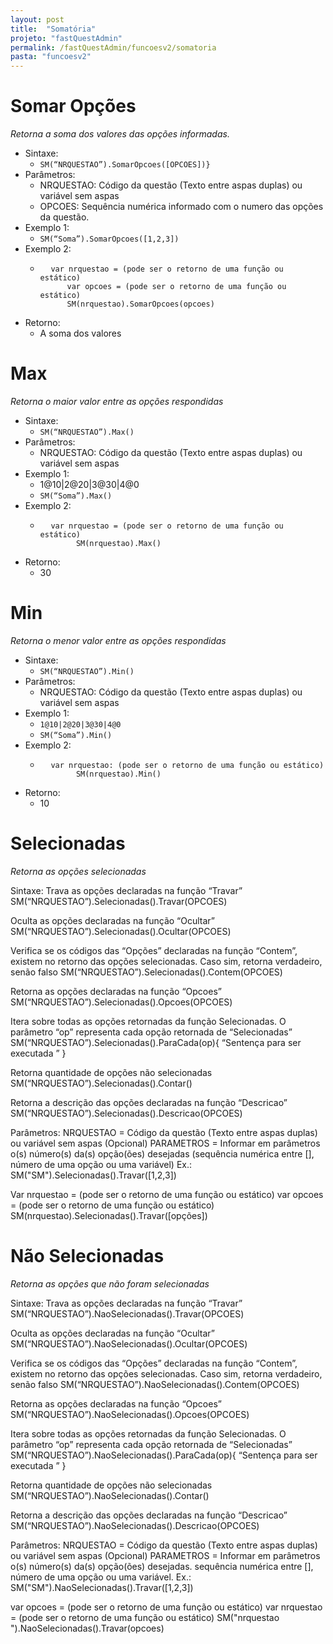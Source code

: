 ```yaml
---
layout: post
title:  "Somatória"
projeto: "fastQuestAdmin"
permalink: /fastQuestAdmin/funcoesv2/somatoria
pasta: "funcoesv2"
---
```


# Somar Opções
*Retorna a soma dos valores das opções informadas.*

- Sintaxe: 
  - `SM(“NRQUESTAO”).SomarOpcoes([OPCOES])}`
- Parâmetros:
  - NRQUESTAO: Código da questão (Texto entre aspas duplas) ou variável sem aspas
  - OPCOES: Sequência numérica informado com o numero das opções da questão.
- Exemplo 1: 
  - `SM(“Soma”).SomarOpcoes([1,2,3])`
- Exemplo 2: 
  - <pre>
      <code>var nrquestao = (pode ser o retorno de uma função ou estático)
          var opcoes = (pode ser o retorno de uma função ou estático)
          SM(nrquestao).SomarOpcoes(opcoes)</code>
    </pre>
- Retorno: 
  - A soma dos valores

# Max
*Retorna o maior valor entre as opções respondidas*

- Sintaxe: 
  - `SM(“NRQUESTAO”).Max()`
- Parâmetros:
  - NRQUESTAO: Código da questão (Texto entre aspas duplas) ou variável sem aspas
- Exemplo 1:
  - 1@10|2@20|3@30|4@0
  - `SM(“Soma”).Max()`
- Exemplo 2:
  - <pre>
      <code>var nrquestao = (pode ser o retorno de uma função ou estático)
            SM(nrquestao).Max()</code>
    </pre>
- Retorno:
  - 30


# Min
*Retorna o menor valor entre as opções respondidas*

- Sintaxe: 
  - `SM(“NRQUESTAO”).Min()`
- Parâmetros:
  - NRQUESTAO: Código da questão (Texto entre aspas duplas) ou variável sem aspas
- Exemplo 1:
  - `1@10|2@20|3@30|4@0`
  - `SM(“Soma”).Min()`
- Exemplo 2:  
  - <pre>
      <code>var nrquestao: (pode ser o retorno de uma função ou estático)
            SM(nrquestao).Min()</code>
    </pre>
- Retorno:
  - 10


# Selecionadas
*Retorna as opções selecionadas*

Sintaxe: 
Trava as opções declaradas na função “Travar” 
SM(“NRQUESTAO”).Selecionadas().Travar(OPCOES)

Oculta as opções declaradas na função “Ocultar”
SM(“NRQUESTAO”).Selecionadas().Ocultar(OPCOES)

Verifica se os códigos das “Opções” declaradas na função “Contem”, existem no retorno das opções selecionadas. Caso sim, retorna verdadeiro, senão falso
SM(“NRQUESTAO”).Selecionadas().Contem(OPCOES)

Retorna as opções declaradas na função “Opcoes”
SM(“NRQUESTAO”).Selecionadas().Opcoes(OPCOES)

Itera sobre todas as opções retornadas da função Selecionadas. O parâmetro “op” representa cada opção retornada de “Selecionadas”
SM(“NRQUESTAO”).Selecionadas().ParaCada(op){ 
“Sentença para ser executada ”
}

Retorna quantidade de opções não selecionadas
SM(“NRQUESTAO”).Selecionadas().Contar()

Retorna a descrição das opções declaradas na função “Descricao”
SM(“NRQUESTAO”).Selecionadas().Descricao(OPCOES)

Parâmetros:
NRQUESTAO = Código da questão (Texto entre aspas duplas) ou variável sem aspas
(Opcional) PARAMETROS = Informar em parâmetros o(s) número(s) da(s) opção(ões) desejadas (sequência numérica entre [], número de uma opção ou uma variável)
Ex.:
SM("SM").Selecionadas().Travar([1,2,3])

Var nrquestao = (pode ser o retorno de uma função ou estático)
var opcoes = (pode ser o retorno de uma função ou estático)
SM(nrquestao).Selecionadas().Travar([opções])


# Não Selecionadas
*Retorna as opções que não foram selecionadas*

Sintaxe: 
Trava as opções declaradas na função “Travar” 
SM(“NRQUESTAO”).NaoSelecionadas().Travar(OPCOES)

Oculta as opções declaradas na função “Ocultar”
SM(“NRQUESTAO”).NaoSelecionadas().Ocultar(OPCOES)

Verifica se os códigos das “Opções” declaradas na função “Contem”, existem no retorno das opções selecionadas. Caso sim, retorna verdadeiro, senão falso
SM(“NRQUESTAO”).NaoSelecionadas().Contem(OPCOES)

Retorna as opções declaradas na função “Opcoes”
SM(“NRQUESTAO”).NaoSelecionadas().Opcoes(OPCOES)

Itera sobre todas as opções retornadas da função Selecionadas. O parâmetro “op” representa cada opção retornada de “Selecionadas”
SM(“NRQUESTAO”).NaoSelecionadas().ParaCada(op){ 
“Sentença para ser executada ”
}

Retorna quantidade de opções não selecionadas
SM(“NRQUESTAO”).NaoSelecionadas().Contar()

Retorna a descrição das opções declaradas na função “Descricao”
SM(“NRQUESTAO”).NaoSelecionadas().Descricao(OPCOES)

Parâmetros:
NRQUESTAO = Código da questão (Texto entre aspas duplas) ou variável sem aspas
(Opcional) PARAMETROS = Informar em parâmetros o(s) número(s) da(s) opção(ões) desejadas. sequência numérica entre [], número de uma opção ou uma variável.
Ex.:
SM("SM").NaoSelecionadas().Travar([1,2,3])

var opcoes = (pode ser o retorno de uma função ou estático)
var nrquestao = (pode ser o retorno de uma função ou estático)
SM("nrquestao ").NaoSelecionadas().Travar(opcoes)
